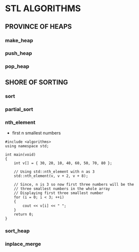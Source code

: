 # STL ALGORITHMS
## PROVINCE OF HEAPS
### make_heap
### push_heap
### pop_heap
## SHORE OF SORTING
### sort
### partial_sort
### nth_element
+ first n smallest numbers

```text
#include <algorithms>
using namespace std;

int main(void)
{
    int v[] = { 30, 20, 10, 40, 60, 50, 70, 80 };

    // Using std::nth_element with n as 3
    std::nth_element(v, v + 2, v + 8);

    // Since, n is 3 so now first three numbers will be the
    // three smallest numbers in the whole array
    // Displaying first three smallest number
    for (i = 0; i < 3; ++i)
    {
        cout << v[i] << " ";
    }
    return 0;
}

```

### sort_heap
### inplace_merge
